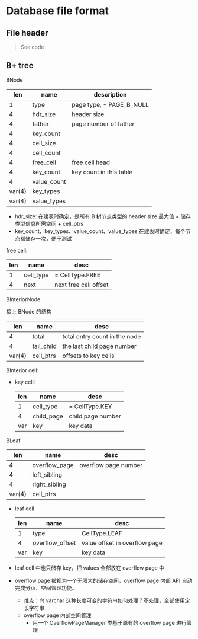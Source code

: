 # Database file format

## File header

> See code



## B+ tree

BNode

| len    | name        | description              |
| ------ | ----------- | ------------------------ |
| 1      | type        | page type, = PAGE_B_NULL |
| 4      | hdr_size    | header size              |
| 4      | father      | page number of father    |
| 4      | key_count   |                          |
| 4      | cell_size   |                          |
| 4      | cell_count  |                          |
| 4      | free_cell   | free cell head           |
| 4      | key_count   | key count in this table  |
| 4      | value_count |                          |
| var(4) | key_types   |                          |
| var(4) | value_types |                          |

* hdr_size: 在建表时确定，是所有 B 树节点类型的 header size 最大值 + 储存类型信息所需空间 + cell_ptrs
* key_count、key_types、value_count、value_types 在建表时确定，每个节点都储存一次，便于测试



free cell:

| len  | name      | desc                  |
| ---- | --------- | --------------------- |
| 1    | cell_type | = CellType.FREE       |
| 4    | next      | next free cell offset |



BInteriorNode

接上 BNode 的结构

| len    | name       | desc                          |
| ------ | ---------- | ----------------------------- |
| 4      | total      | total entry count in the node |
| 4      | tail_child | the last child page number    |
| var(4) | cell_ptrs  | offsets to key cells          |



BInterior cell:

* key cell:

  | len  | name       | desc              |
  | ---- | ---------- | ----------------- |
  | 1    | cell_type  | = CellType.KEY    |
  | 4    | child_page | child page number |
  | var  | key        | key data          |





BLeaf

| len    | name          | desc                 |
| ------ | ------------- | -------------------- |
| 4      | overflow_page | overflow page number |
| 4      | left_sibling  |                      |
| 4      | right_sibling |                      |
| var(4) | cell_ptrs     |                      |

* leaf cell

  | len  | name            | desc                          |
  | ---- | --------------- | ----------------------------- |
  | 1    | type            | CellType.LEAF                 |
  | 4    | overflow_offset | value offset in overflow page |
  | var  | key             | key data                      |

* leaf cell 中也只储存 key，把 values 全部放在 overflow page 中
* overflow page 被视为一个无限大的储存空间，overflow page 内部 API 自动完成分页、空间管理功能。
  * 难点：向 varchar 这种长度可变的字符串如何处理？不处理，全部使用定长字符串
  * overflow page 内部空间管理
    * 用一个 OverflowPageManager 类基于原有的 overflow page 进行管理



